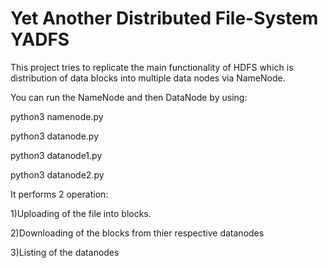 # Yet Another Distributed File-System YADFS

This project tries to replicate the main functionality of HDFS which is distribution of data blocks into multiple data nodes via NameNode.

You can run the NameNode and then DataNode by using:

python3 namenode.py

python3 datanode.py 

python3 datanode1.py

python3 datanode2.py

It performs 2 operation:

1)Uploading of the file into blocks.

2)Downloading of the blocks from thier respective datanodes

3)Listing of the datanodes
